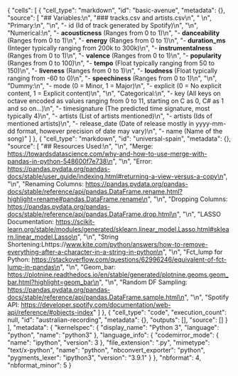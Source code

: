 {
 "cells": [
  {
   "cell_type": "markdown",
   "id": "basic-avenue",
   "metadata": {},
   "source": [
    "## Variables:\n",
    "### tracks.csv and artists.csv\n",
    "    \n",
    "Primary:\n",
    "\n",
    "- id (Id of track generated by Spotify)\n",
    "\n",
    "Numerical:\n",
    "- **acousticness** (Ranges from 0 to 1)\n",
    "- **danceability** (Ranges from 0 to 1)\n",
    "- **energy** (Ranges from 0 to 1)\n",
    "- **duration_ms** (Integer typically ranging from 200k to 300k)\n",
    "- **instrumentalness** (Ranges from 0 to 1)\n",
    "- **valence** (Ranges from 0 to 1)\n",
    "- **popularity** (Ranges from 0 to 100)\n",
    "- **tempo** (Float typically ranging from 50 to 150)\n",
    "- **liveness** (Ranges from 0 to 1)\n",
    "- **loudness** (Float typically ranging from -60 to 0)\n",
    "- **speechiness** (Ranges from 0 to 1)\n",
    "\n",
    "Dummy:\n",
    "- mode (0 = Minor, 1 = Major)\n",
    "- explicit (0 = No explicit content, 1 = Explicit content)\n",
    "\n",
    "Categorical:\n",
    "- key (All keys on octave encoded as values ranging from 0 to 11, starting on C as 0, C# as 1 and so on…)\n",
    "- timesignature (The predicted time signature, most typically 4)\n",
    "- artists (List of artists mentioned)\n",
    "- artists (Ids of mentioned artists)\n",
    "- release_date (Date of release mostly in yyyy-mm-dd format, however precision of date may vary)\n",
    "- name (Name of the song)"
   ]
  },
  {
   "cell_type": "markdown",
   "id": "universal-spain",
   "metadata": {},
   "source": [
    "## Resources Used:\n",
    "\n",
    "Merge: https://towardsdatascience.com/why-and-how-to-use-merge-with-pandas-in-python-548600f7e738\n",
    "\n",
    "Error: https://pandas.pydata.org/pandas-docs/stable/user_guide/indexing.html#returning-a-view-versus-a-copy\n",
    "\n",
    "Renaming Columns: https://pandas.pydata.org/pandas-docs/stable/reference/api/pandas.DataFrame.rename.html?highlight=rename#pandas.DataFrame.rename\n",
    "\n",
    "Dropping Columns: https://pandas.pydata.org/pandas-docs/stable/reference/api/pandas.DataFrame.drop.html\n",
    "\n",
    "LASSO Documentation: https://scikit-learn.org/stable/modules/generated/sklearn.linear_model.Lasso.html#sklearn.linear_model.Lasso\n",
    "\n",
    "String Shortening:Lhttps://www.kite.com/python/answers/how-to-remove-everything-after-a-character-in-a-string-in-python\n",
    "\n",
    "Fct_lump for Python: https://stackoverflow.com/questions/62996246/equivalent-of-fct-lump-in-pandas\n",
    "\n",
    "Geom_bar: https://plotnine.readthedocs.io/en/stable/generated/plotnine.geoms.geom_bar.html?highlight=geom_bar\n",
    "\n",
    "Random DF Sampling: https://pandas.pydata.org/pandas-docs/stable/reference/api/pandas.DataFrame.sample.html\n",
    "\n",
    "Spotify API: https://developer.spotify.com/documentation/web-api/reference/#objects-index"
   ]
  },
  {
   "cell_type": "code",
   "execution_count": null,
   "id": "australian-recording",
   "metadata": {},
   "outputs": [],
   "source": []
  }
 ],
 "metadata": {
  "kernelspec": {
   "display_name": "Python 3",
   "language": "python",
   "name": "python3"
  },
  "language_info": {
   "codemirror_mode": {
    "name": "ipython",
    "version": 3
   },
   "file_extension": ".py",
   "mimetype": "text/x-python",
   "name": "python",
   "nbconvert_exporter": "python",
   "pygments_lexer": "ipython3",
   "version": "3.9.1"
  }
 },
 "nbformat": 4,
 "nbformat_minor": 5
}
